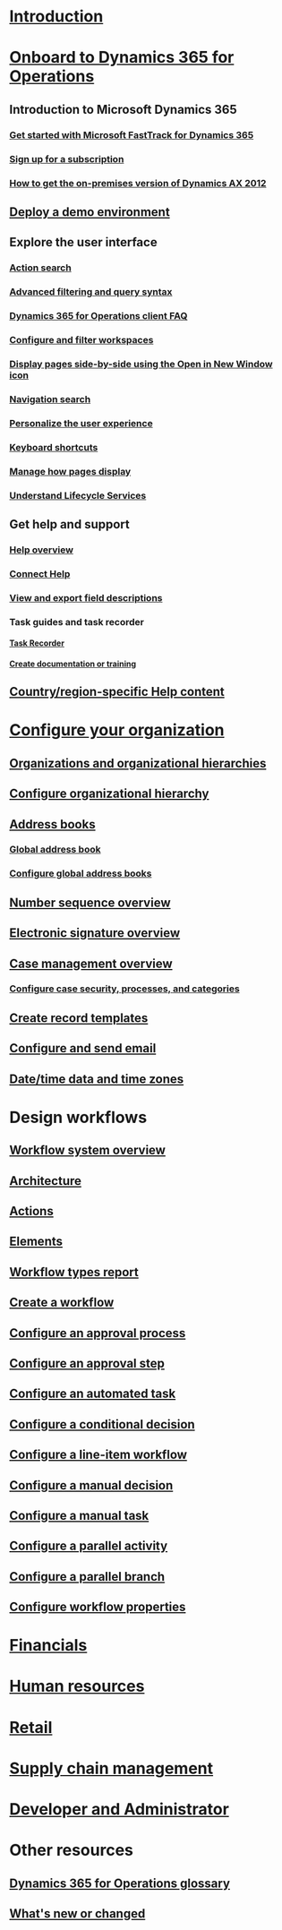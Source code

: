 # <a name="introductionindexmd"></a>[Introduction](index.md)

# <a name="onboard-to-dynamics-365-for-operationsget-startedonboarding-homemd"></a>[Onboard to Dynamics 365 for Operations](get-started/onboarding-home.md)
## <a name="introduction-to-microsoft-dynamics-365"></a>Introduction to Microsoft Dynamics 365
### <a name="get-started-with-microsoft-fasttrack-for-dynamics-365get-startedfasttrack-dynamics-365-overviewmd"></a>[Get started with Microsoft FastTrack for Dynamics 365](get-started/fasttrack-dynamics-365-overview.md)
### <a name="sign-up-for-a-subscriptiondynamics365operationsdev-itprodev-toolssign-up-preview-subscriptiontocdynamics365operationstocjson"></a>[Sign up for a subscription](/dynamics365/operations/dev-itpro/dev-tools/sign-up-preview-subscription?toc=/dynamics365/operations/toc.json)
### <a name="how-to-get-the-on-premises-version-of-dynamics-ax-2012dynamics365operationsdev-itprodeploymentcsp-download-customersourcetocdynamics365operationstocjson"></a>[How to get the on-premises version of Dynamics AX 2012](/dynamics365/operations/dev-itpro/deployment/csp-download-customersource?toc=/dynamics365/operations/toc.json)
## <a name="deploy-a-demo-environmentdynamics365operationsdev-itprodeploymentdeploy-demo-environmenttocdynamics365operationstocjson"></a>[Deploy a demo environment](/dynamics365/operations/dev-itpro/deployment/deploy-demo-environment?toc=/dynamics365/operations/toc.json)

## <a name="explore-the-user-interface"></a>Explore the user interface
### <a name="action-searchget-startedaction-searchmd"></a>[Action search](get-started/action-search.md)
### <a name="advanced-filtering-and-query-syntaxget-startedadvanced-filtering-query-optionsmd"></a>[Advanced filtering and query syntax](get-started/advanced-filtering-query-options.md)
### <a name="dynamics-365-for-operations-client-faqget-startedclient-faqmd"></a>[Dynamics 365 for Operations client FAQ](get-started/client-faq.md)
### <a name="configure-and-filter-workspacesget-startedconfigure-filter-workspacesmd"></a>[Configure and filter workspaces](get-started/configure-filter-workspaces.md)
### <a name="display-pages-side-by-side-using-the-open-in-new-window-iconget-starteddisplay-pages-side-by-sidemd"></a>[Display pages side-by-side using the Open in New Window icon](get-started/display-pages-side-by-side.md)
### <a name="navigation-searchget-startednavigation-searchmd"></a>[Navigation search](get-started/navigation-search.md)
### <a name="personalize-the-user-experienceget-startedpersonalize-user-experiencemd"></a>[Personalize the user experience](get-started/personalize-user-experience.md)
### <a name="keyboard-shortcutsget-startedshortcut-keysmd"></a>[Keyboard shortcuts](get-started/shortcut-keys.md)
### <a name="manage-how-pages-displayget-startedwindow-managementmd"></a>[Manage how pages display](get-started/window-management.md)
### <a name="understand-lifecycle-servicesdynamics365operationsdev-itprolifecycle-serviceslcs-works-lcstocdynamics365operationstocjson"></a>[Understand Lifecycle Services](/dynamics365/operations/dev-itpro/lifecycle-services/lcs-works-lcs?toc=/dynamics365/operations/toc.json)

## <a name="get-help-and-support"></a>Get help and support
### <a name="help-overviewdynamics365operationsdev-itproget-startedhelp-overviewtocdynamics365operationstocjson"></a>[Help overview](/dynamics365/operations/dev-itpro/get-started/help-overview?toc=/dynamics365/operations/toc.json)
### <a name="connect-helpdynamics365operationsdev-itproget-startedhelp-connecttocdynamics365operationstocjson"></a>[Connect Help](/dynamics365/operations/dev-itpro/get-started/help-connect?toc=/dynamics365/operations/toc.json)
### <a name="view-and-export-field-descriptionsget-startedview-export-field-descriptionsmd"></a>[View and export field descriptions](get-started/view-export-field-descriptions.md)

### <a name="task-guides-and-task-recorder"></a>Task guides and task recorder
#### <a name="task-recorderdynamics365operationsdev-itprouser-interfacetask-recordertocdynamics365operationstocjson"></a>[Task Recorder](/dynamics365/operations/dev-itpro/user-interface/task-recorder?toc=/dynamics365/operations/toc.json)
#### <a name="create-documentation-or-trainingdynamics365operationsdev-itprouser-interfacetask-recordertocdynamics365operationstocjson"></a>[Create documentation or training](/dynamics365/operations/dev-itpro/user-interface/task-recorder?toc=/dynamics365/operations/toc.json)

## <a name="countryregion-specific-help-contentlocalizationscountry-regionmd"></a>[Country/region-specific Help content](localizations/country-region.md)

# <a name="configure-your-organizationorganization-administrationorganization-administration-home-pagemd"></a>[Configure your organization](organization-administration/organization-administration-home-page.md)
## <a name="organizations-and-organizational-hierarchiesorganization-administrationorganizations-organizational-hierarchiesmd"></a>[Organizations and organizational hierarchies](organization-administration/organizations-organizational-hierarchies.md)
## <a name="configure-organizational-hierarchyorganization-administrationplan-organizational-hierarchymd"></a>[Configure organizational hierarchy](organization-administration/plan-organizational-hierarchy.md)
## <a name="address-booksorganization-administrationqa-address-booksmd"></a>[Address books](organization-administration/qa-address-books.md)
### <a name="global-address-bookorganization-administrationoverview-global-address-bookmd"></a>[Global address book](organization-administration/overview-global-address-book.md)
### <a name="configure-global-address-booksorganization-administrationplan-configuration-global-address-book-additional-address-booksmd"></a>[Configure global address books](organization-administration/plan-configuration-global-address-book-additional-address-books.md)
## <a name="number-sequence-overvieworganization-administrationnumber-sequence-overviewmd"></a>[Number sequence overview](organization-administration/number-sequence-overview.md)
## <a name="electronic-signature-overvieworganization-administrationelectronic-signature-overviewmd"></a>[Electronic signature overview](organization-administration/electronic-signature-overview.md)
## <a name="case-management-overvieworganization-administrationcasesmd"></a>[Case management overview](organization-administration/cases.md)
### <a name="configure-case-security-processes-and-categoriesorganization-administrationplan-case-managementmd"></a>[Configure case security, processes, and categories](organization-administration/plan-case-management.md)
## <a name="create-record-templatesorganization-administrationrecord-templatesmd"></a>[Create record templates](organization-administration/record-templates.md)
## <a name="configure-and-send-emailorganization-administrationconfigure-emailmd"></a>[Configure and send email](organization-administration/configure-email.md)
## <a name="datetime-data-and-time-zonesorganization-administrationdate-time-zonesmd"></a>[Date/time data and time zones](organization-administration/date-time-zones.md)

# <a name="design-workflows"></a>Design workflows
## <a name="workflow-system-overvieworganization-administrationoverview-workflow-systemmd"></a>[Workflow system overview](organization-administration/overview-workflow-system.md)
## <a name="architectureorganization-administrationworkflow-system-architecturemd"></a>[Architecture](organization-administration/workflow-system-architecture.md)
## <a name="actionsorganization-administrationworkflow-actionsmd"></a>[Actions](organization-administration/workflow-actions.md)
## <a name="elementsorganization-administrationworkflow-elementsmd"></a>[Elements](organization-administration/workflow-elements.md)
## <a name="workflow-types-reportorganization-administrationworkflow-types-reportmd"></a>[Workflow types report](organization-administration/workflow-types-report.md)
## <a name="create-a-workfloworganization-administrationcreate-workflowmd"></a>[Create a workflow](organization-administration/create-workflow.md)
## <a name="configure-an-approval-processorganization-administrationconfigure-approval-process-workflowmd"></a>[Configure an approval process](organization-administration/configure-approval-process-workflow.md)
## <a name="configure-an-approval-steporganization-administrationconfigure-approval-step-workflowmd"></a>[Configure an approval step](organization-administration/configure-approval-step-workflow.md)
## <a name="configure-an-automated-taskorganization-administrationconfigure-automated-task-workflowmd"></a>[Configure an automated task](organization-administration/configure-automated-task-workflow.md)
## <a name="configure-a-conditional-decisionorganization-administrationconfigure-conditional-decision-workflowmd"></a>[Configure a conditional decision](organization-administration/configure-conditional-decision-workflow.md)
## <a name="configure-a-line-item-workfloworganization-administrationconfigure-line-item-workflowmd"></a>[Configure a line-item workflow](organization-administration/configure-line-item-workflow.md)
## <a name="configure-a-manual-decisionorganization-administrationconfigure-manual-decision-workflowmd"></a>[Configure a manual decision](organization-administration/configure-manual-decision-workflow.md)
## <a name="configure-a-manual-taskorganization-administrationconfigure-manual-task-workflowmd"></a>[Configure a manual task](organization-administration/configure-manual-task-workflow.md)
## <a name="configure-a-parallel-activityorganization-administrationconfigure-parallel-activity-workflowmd"></a>[Configure a parallel activity](organization-administration/configure-parallel-activity-workflow.md)
## <a name="configure-a-parallel-branchorganization-administrationconfigure-parallel-branch-workflowmd"></a>[Configure a parallel branch](organization-administration/configure-parallel-branch-workflow.md)
## <a name="configure-workflow-propertiesorganization-administrationconfigure-workflow-propertiesmd"></a>[Configure workflow properties](organization-administration/configure-workflow-properties.md)

# <a name="financialsdynamics365operationsfinancialsindex"></a>[Financials](/dynamics365/operations/financials/index)

# <a name="human-resourcesdynamics365operationshrindex"></a>[Human resources](/dynamics365/operations/hr/index)

# <a name="retaildynamics365operationsretailindex"></a>[Retail](/dynamics365/operations/retail/index)

# <a name="supply-chain-managementdynamics365operationsscmindex"></a>[Supply chain management](/dynamics365/operations/scm/index)

# <a name="developer-and-administratordynamics365operationsdev-itproindex"></a>[Developer and Administrator](/dynamics365/operations/dev-itpro/index)

# <a name="other-resources"></a>Other resources
## <a name="dynamics-365-for-operations-glossaryget-startedglossarymd"></a>[Dynamics 365 for Operations glossary](get-started/glossary.md)
## <a name="whats-new-or-changeddynamics365operationsdev-itproget-startedwhats-new-changedtocdynamics365operationstocjson"></a>[What's new or changed](/dynamics365/operations/dev-itpro/get-started/whats-new-changed?toc=/dynamics365/operations/toc.json)
